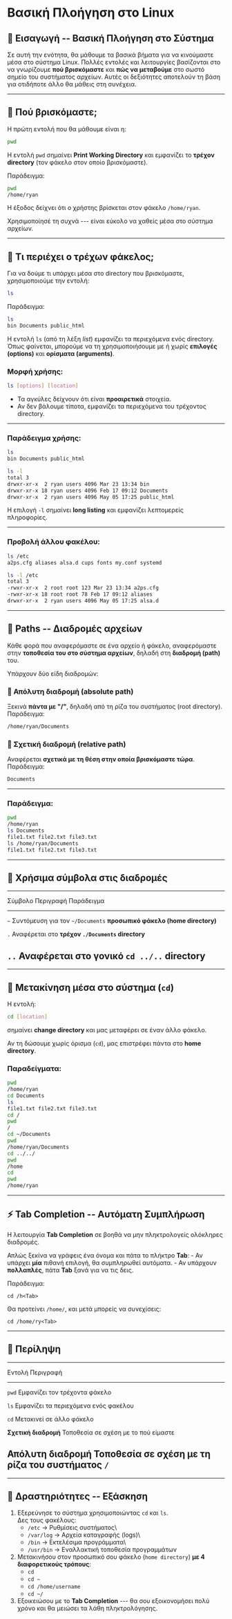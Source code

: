 # Βασική Πλοήγηση στο Linux

## 🔹 Εισαγωγή -- Βασική Πλοήγηση στο Σύστημα

Σε αυτή την ενότητα, θα μάθουμε τα βασικά βήματα για να κινούμαστε μέσα
στο σύστημα Linux. Πολλές εντολές και λειτουργίες βασίζονται στο να
γνωρίζουμε **πού βρισκόμαστε** και **πώς να μεταβούμε** στο σωστό σημείο
του συστήματος αρχείων. Αυτές οι δεξιότητες αποτελούν τη βάση για
οτιδήποτε άλλο θα μάθεις στη συνέχεια.

------------------------------------------------------------------------

## 📍 Πού βρισκόμαστε;

Η πρώτη εντολή που θα μάθουμε είναι η:

``` bash
pwd
```

Η εντολή `pwd` σημαίνει **Print Working Directory** και εμφανίζει το
**τρέχον directory** (τον φάκελο στον οποίο βρισκόμαστε).

Παράδειγμα:

``` bash
pwd
/home/ryan
```

Η έξοδος δείχνει ότι ο χρήστης βρίσκεται στον φάκελο `/home/ryan`.

Χρησιμοποίησέ τη συχνά --- είναι εύκολο να χαθείς μέσα στο σύστημα
αρχείων.

------------------------------------------------------------------------

## 📁 Τι περιέχει ο τρέχων φάκελος;

Για να δούμε τι υπάρχει μέσα στο directory που βρισκόμαστε,
χρησιμοποιούμε την εντολή:

``` bash
ls
```

Παράδειγμα:

``` bash
ls
bin Documents public_html
```

Η εντολή `ls` (από τη λέξη *list*) εμφανίζει τα περιεχόμενα ενός
directory.\
Όπως φαίνεται, μπορούμε να τη χρησιμοποιήσουμε με ή χωρίς **επιλογές
(options)** και **ορίσματα (arguments)**.

### Μορφή χρήσης:

``` bash
ls [options] [location]
```

-   Τα αγκύλες δείχνουν ότι είναι **προαιρετικά** στοιχεία.
-   Αν δεν βάλουμε τίποτα, εμφανίζει τα περιεχόμενα του τρέχοντος
    directory.

------------------------------------------------------------------------

### Παράδειγμα χρήσης:

``` bash
ls
bin Documents public_html
```

``` bash
ls -l
total 3
drwxr-xr-x  2 ryan users 4096 Mar 23 13:34 bin
drwxr-xr-x 18 ryan users 4096 Feb 17 09:12 Documents
drwxr-xr-x  2 ryan users 4096 May 05 17:25 public_html
```

Η επιλογή `-l` σημαίνει **long listing** και εμφανίζει λεπτομερείς
πληροφορίες.

------------------------------------------------------------------------

### Προβολή άλλου φακέλου:

``` bash
ls /etc
a2ps.cfg aliases alsa.d cups fonts my.conf systemd
```

``` bash
ls -l /etc
total 3
-rwxr-xr-x  2 root root 123 Mar 23 13:34 a2ps.cfg
-rwxr-xr-x 18 root root 78 Feb 17 09:12 aliases
drwxr-xr-x  2 ryan users 4096 May 05 17:25 alsa.d
```

------------------------------------------------------------------------

## 🧭 Paths -- Διαδρομές αρχείων

Κάθε φορά που αναφερόμαστε σε ένα αρχείο ή φάκελο, αναφερόμαστε στην
**τοποθεσία του στο σύστημα αρχείων**, δηλαδή στη **διαδρομή (path)**
του.

Υπάρχουν δύο είδη διαδρομών:

### 🔸 Απόλυτη διαδρομή (absolute path)

Ξεκινά **πάντα με "/"**, δηλαδή από τη ρίζα του συστήματος (root
directory).\
Παράδειγμα:

``` bash
/home/ryan/Documents
```

### 🔹 Σχετική διαδρομή (relative path)

Αναφέρεται **σχετικά με τη θέση στην οποία βρισκόμαστε τώρα**.\
Παράδειγμα:

``` bash
Documents
```

------------------------------------------------------------------------

### Παράδειγμα:

``` bash
pwd
/home/ryan
ls Documents
file1.txt file2.txt file3.txt
ls /home/ryan/Documents
file1.txt file2.txt file3.txt
```

------------------------------------------------------------------------

## 🧩 Χρήσιμα σύμβολα στις διαδρομές

  ------------------------------------------------------------------------
  Σύμβολο              Περιγραφή                Παράδειγμα
  -------------------- ------------------------ --------------------------
  `~`                  Συντόμευση για τον       `~/Documents`
                       **προσωπικό φάκελο (home 
                       directory)**             

  `.`                  Αναφέρεται στο **τρέχον  `./Documents`
                       directory**              

  `..`                 Αναφέρεται στο **γονικό  `cd ../..`
                       directory**              
  ------------------------------------------------------------------------

------------------------------------------------------------------------

## 🚶 Μετακίνηση μέσα στο σύστημα (`cd`)

Η εντολή:

``` bash
cd [location]
```

σημαίνει **change directory** και μας μεταφέρει σε έναν άλλο φάκελο.

Αν τη δώσουμε χωρίς όρισμα (`cd`), μας επιστρέφει πάντα στο **home
directory**.

### Παραδείγματα:

``` bash
pwd
/home/ryan
cd Documents
ls
file1.txt file2.txt file3.txt
cd /
pwd
/
cd ~/Documents
pwd
/home/ryan/Documents
cd ../../
pwd
/home
cd
pwd
/home/ryan
```

------------------------------------------------------------------------

## ⚡ Tab Completion -- Αυτόματη Συμπλήρωση

Η λειτουργία **Tab Completion** σε βοηθά να μην πληκτρολογείς ολόκληρες
διαδρομές.

Απλώς ξεκίνα να γράφεις ένα όνομα και πάτα το πλήκτρο **Tab**: - Αν
υπάρχει **μία** πιθανή επιλογή, θα συμπληρωθεί αυτόματα. - Αν υπάρχουν
**πολλαπλές**, πάτα **Tab** ξανά για να τις δεις.

Παράδειγμα:

    cd /h<Tab>

Θα προτείνει `/home/`, και μετά μπορείς να συνεχίσεις:

    cd /home/ry<Tab>

------------------------------------------------------------------------

## 🧾 Περίληψη

  -----------------------------------------------------------------------
  Εντολή                         Περιγραφή
  ------------------------------ ----------------------------------------
  `pwd`                          Εμφανίζει τον τρέχοντα φάκελο

  `ls`                           Εμφανίζει τα περιεχόμενα ενός φακέλου

  `cd`                           Μετακινεί σε άλλο φάκελο

  **Σχετική διαδρομή**           Τοποθεσία σε σχέση με το πού είμαστε

  **Απόλυτη διαδρομή**           Τοποθεσία σε σχέση με τη ρίζα του
                                 συστήματος `/`
  -----------------------------------------------------------------------

------------------------------------------------------------------------

## 🧠 Δραστηριότητες -- Εξάσκηση

1.  Εξερεύνησε το σύστημα χρησιμοποιώντας `cd` και `ls`.\
    Δες τους φακέλους:
    -   `/etc` → Ρυθμίσεις συστήματος\
    -   `/var/log` → Αρχεία καταγραφής (logs)\
    -   `/bin` → Εκτελέσιμα προγράμματα\
    -   `/usr/bin` → Εναλλακτική τοποθεσία προγραμμάτων
2.  Μετακινήσου στον προσωπικό σου φάκελο (`home directory`) **με 4
    διαφορετικούς τρόπους**:
    -   `cd`
    -   `cd ~`
    -   `cd /home/username`
    -   `cd ~/`
3.  Εξοικειώσου με το **Tab Completion** --- θα σου εξοικονομήσει πολύ
    χρόνο και θα μειώσει τα λάθη πληκτρολόγησης.
